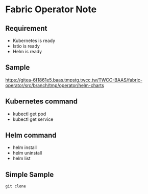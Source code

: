 # Fabric Operator Note

## Requirement
- Kubernetes is ready
- Istio is ready
- Helm is ready

## Sample
https://gitea-6f1861e5.baas.tmpstg.twcc.tw/TWCC-BAAS/fabric-operator/src/branch/tmp/operator/helm-charts

## Kubernetes command
- kubectl get pod
- kubectl get service

## Helm command
- helm install
- helm uninstall
- helm list

## Simple Sample
```shell
git clone
```
